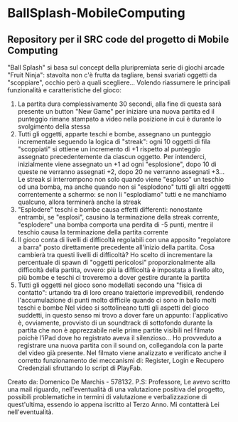 # BallSplash-MobileComputing
Repository per il SRC code del progetto di Mobile Computing
-----------------------------------------------------------
"Ball Splash" si basa sul concept della pluripremiata serie di 
giochi arcade "Fruit Ninja": stavolta non c'è frutta da tagliare,
bensì svariati oggetti da "scoppiare", occhio però a quali scegliere...
Volendo riassumere le principali funzionalità e caratteristiche del gioco:
1. La partita dura complessivamente 30 secondi, alla fine di questa sarà
   presente un button "New Game" per iniziare una nuova partita ed il punteggio
   rimane stampato a video nella posizione in cui è durante lo svolgimento della stessa
2. Tutti gli oggetti, apparte teschi e bombe, assegnano un punteggio incrementale
   seguendo la logica di "streak": ogni 10 oggetti di fila "scoppiati" si ottiene un incremento
   di +1 rispetto al punteggio assegnato precedentemente da ciascun oggetto. Per intenderci, inizialmente
   viene assegnato un +1 ad ogni "esplosione", dopo 10 di queste ne verranno assegnati +2, dopo 20 ne verranno
   assegnati +3... Le streak si interrompono non solo quando viene "esploso" un teschio od una bomba, ma anche
   quando non si "esplodono" tutti gli altri oggetti correntemente a schermo: se non li "esplodiamo" tutti e ne
   manchiamo qualcuno, allora terminerà anche la streak
3. "Esplodere" teschi e bombe causa effetti differenti: nonostante entrambi, se "esplosi", causino la terminazione della streak corrente,
    "esplodere" una bomba comporta una perdita di -5 punti, mentre il teschio causa la terminazione della partita corrente 
4. Il gioco conta di livelli di difficoltà regolabili con una apposito "regolatore a barra" posto direttamente precedente all'inizio della
   partita. Cosa cambierà tra questi livelli di difficoltà? Ho scelto di incrementare la percentuale di spawn di "oggetti pericolosi" proporzionalmente
   alla difficoltà della partita, ovvero: più la difficoltà è impostata a livello alto, più bombe e teschi ci troveremo a dover gestire durante la partita
5. Tutti gli oggetti nel gioco sono modellati secondo una "fisica di contatto": urtando tra di loro creano traiettorie imprevedibili, rendendo l'accumulazione
   di punti molto difficile quando ci sono in ballo molti teschi e bombe
Nel video si sottolineano tutti gli aspetti del gioco suddetti, in questo senso mi trovo a dover fare un appunto: l'applicativo è, ovviamente, provvisto di un soundtrack di sottofondo durante la partita che non è 
apprezzabile nelle prime partite visibili nel filmato poichè l'iPad dove ho registrato aveva il silenzioso... Ho provveduto a registrare una nuova partita con il sound on, collegandola con la parte del video già presente. Nel filmato viene analizzato e verificato anche il corretto funzionamento dei meccanismi di: Register, Login e Recupero Credenziali sfruttando lo script di PlayFab.

Creato da: Domenico De Marchis - 578132.
P.S: Professore, Le avevo scritto una mail riguardo, nell'eventualità di una valutazione positiva del progetto, possibili problematiche in termini di valutazione e verbalizzazione di quest'ultima, essendo io appena iscritto al Terzo Anno. Mi contatterà Lei nell'eventualità.

